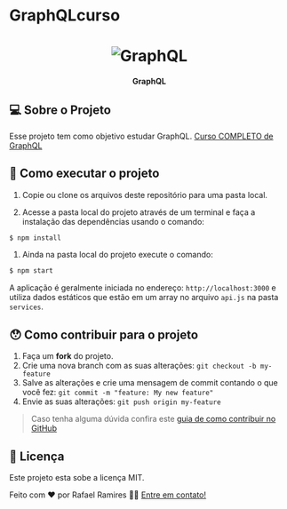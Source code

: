 # GraphQLcurso

<h1 align="center">
    <img alt="GraphQL" title="#GraphQL" src="./assets/banner.png" />
</h1>

<h4 align="center"> 
GraphQL
</h4>

<p align="center">
	
## 💻 Sobre o Projeto
Esse projeto tem como objetivo estudar  GraphQL. 
[Curso COMPLETO de GraphQL](https://www.youtube.com/watch?v=RyqLvFhPNy8&list=PLK5FPzMuRKlyeZYiJNA54j4lpfxHGlz0j)



## 🚀 Como executar o projeto

1. Copie ou clone os arquivos deste repositório para uma pasta local.

2. Acesse a pasta local do projeto através de um terminal e faça a instalação das dependências usando o comando:
```sh
$ npm install
```

1. Ainda na pasta local do projeto execute o comando:
```sh
$ npm start
```

A aplicação é geralmente iniciada no endereço: `http://localhost:3000` e utiliza dados estáticos que estão em um array no arquivo `api.js` na pasta `services`.


## 😯 Como contribuir para o projeto

1. Faça um **fork** do projeto.
2. Crie uma nova branch com as suas alterações: `git checkout -b my-feature`
3. Salve as alterações e crie uma mensagem de commit contando o que você fez: `git commit -m "feature: My new feature"`
4. Envie as suas alterações: `git push origin my-feature`
> Caso tenha alguma dúvida confira este [guia de como contribuir no GitHub](https://github.com/firstcontributions/first-contributions)


## 📝 Licença

Este projeto esta sobe a licença MIT.

Feito com ❤️ por Rafael Ramires 👋🏽 [Entre em contato!](https://www.linkedin.com/in/rafael-ramires-791aa378/)
